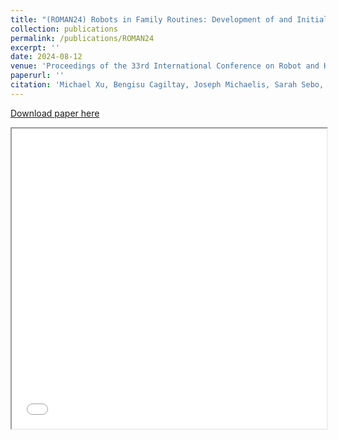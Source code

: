 ```yaml
---
title: "(ROMAN24) Robots in Family Routines: Development of and Initial Insights from the Family-Robot Routines Inventory"
collection: publications
permalink: /publications/ROMAN24
excerpt: ''
date: 2024-08-12
venue: 'Proceedings of the 33rd International Conference on Robot and Human Interactive Communication (ROMAN 24)'
paperurl: ''
citation: 'Michael Xu, Bengisu Cagiltay, Joseph Michaelis, Sarah Sebo, & Bilge Mutlu (2024). Robots in Family Routines: Development of and Initial Insights from the Family-Robot Routines Inventory. IEEE ROMAN'
---
```


[Download paper here](https://bengisucagiltay.github.io/files/ROMAN24-Xu-Cagiltay.pdf)
<iframe src="/files/ROMAN24-Xu-Cagiltay.pdf" width="100%" height="480" allow="autoplay"></iframe>





